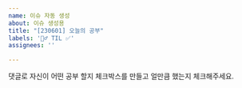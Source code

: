 ```yaml
---
name: 이슈 자동 생성
about: 이슈 생성용
title: "[230601] 오늘의 공부"
labels: '🙋‍♂️ TIL ✅'
assignees: ''

---
```


댓글로 자신이 어떤 공부 할지 체크박스를 만들고 얼만큼 했는지 체크해주세요.
